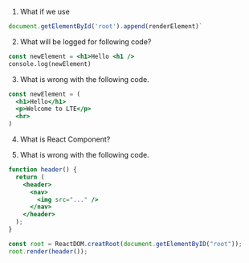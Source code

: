 1. What if we use

```jsx
document.getElementById('root').append(renderElement)`
```

2. What will be logged for following code?

```jsx
const newElement = <h1>Hello <h1 />
console.log(newElement)
```

3. What is wrong with the following code.

```jsx
const newElement = (
  <h1>Hello</h1>
  <p>Welcome to LTE</p>
  <hr>
)
```

4. What is React Component?

5. What is wrong with the following code.

```jsx
function header() {
  return (
    <header>
      <nav>
        <img src="..." />
      </nav>
    </header>
  );
}

const root = ReactDOM.creatRoot(document.getElementByID("root"));
root.render(header());
```
